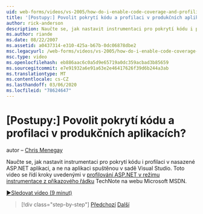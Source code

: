 ```yaml
---
uid: web-forms/videos/vs-2005/how-do-i-enable-code-coverage-and-profiling-in-production-applications
title: '[Postupy:] Povolit pokrytí kódu a profilaci v produkčních aplikacích? | Dokumenty Microsoft'
author: rick-anderson
description: Naučte se, jak nastavit instrumentaci pro pokrytí kódu i profilaci v nasazené ASP.NET aplikaci, a ne na aplikaci spuštěnou v rámci VI...
ms.author: riande
ms.date: 08/22/2007
ms.assetid: a0437314-e310-425a-b67b-0dc06878dbe2
msc.legacyurl: /web-forms/videos/vs-2005/how-do-i-enable-code-coverage-and-profiling-in-production-applications
msc.type: video
ms.openlocfilehash: eb886aac6c0a5d9e65719a0dc359acbad3b85659
ms.sourcegitcommit: e7e91932a6e91a63e2e46417626f39d6b244a3ab
ms.translationtype: MT
ms.contentlocale: cs-CZ
ms.lasthandoff: 03/06/2020
ms.locfileid: "78624647"
---
```

# <a name="how-do-i-enable-code-coverage-and-profiling-in-production-applications"></a>[Postupy:] Povolit pokrytí kódu a profilaci v produkčních aplikacích?

autor – [Chris Menegay](https://twitter.com/CMenegay)

Naučte se, jak nastavit instrumentaci pro pokrytí kódu i profilaci v nasazené ASP.NET aplikaci, a ne na aplikaci spuštěnou v sadě Visual Studio. Toto video se řídí kroky uvedenými v [profilování ASP.NET v režimu instrumentace z příkazového řádku](https://msdn.microsoft.com/teamsystem/aa718860.aspx) TechNote na webu Microsoft MSDN.

[&#9654;Sledovat video (9 minut)](https://channel9.msdn.com/Blogs/ASP-NET-Site-Videos/how-do-i-enable-code-coverage-and-profiling-in-production-applications)

> [!div class="step-by-step"]
> [Předchozí](how-do-i-run-unit-tests-against-a-deployed-database.md)
> [Další](web-deployment-projects.md)
